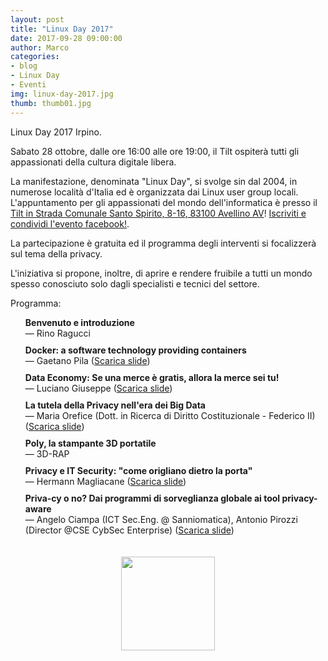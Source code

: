 ```yaml
---
layout: post
title: "Linux Day 2017"
date: 2017-09-28 09:00:00
author: Marco
categories:
- blog
- Linux Day
- Eventi
img: linux-day-2017.jpg
thumb: thumb01.jpg
---
```


Linux Day 2017 Irpino.

Sabato 28 ottobre, dalle ore 16:00 alle ore 19:00, il Tilt ospiterà tutti gli appassionati della cultura digitale libera.
<!--more-->
La manifestazione, denominata "Linux Day", si svolge sin dal 2004, in numerose località d'Italia ed è organizzata
dai Linux user group locali.
L'appuntamento per gli appassionati del mondo dell'informatica è presso il [Tilt in Strada Comunale Santo Spirito, 8-16, 83100 Avellino AV](https://goo.gl/maps/C3EJep8L52k)! [Iscriviti e condividi l'evento facebook!](https://www.facebook.com/events/492615651105544/).

La partecipazione è gratuita ed il programma degli interventi si focalizzerà sul tema della privacy.

L'iniziativa si propone, inoltre, di aprire e rendere fruibile a tutti un mondo spesso conosciuto solo dagli specialisti e tecnici del settore.

<style>
    .schedule {
        list-style: none;
    }

    .schedule li {
        margin-top: 10px;
    }
</style>

<p>Programma:</p>

<ul class="schedule">
    <li><strong>Benvenuto e introduzione</strong><br />— Rino Ragucci</li>
    <li>
        <strong>Docker: a software technology providing containers</strong><br />— Gaetano Pila (<a href="{{ "/assets/slides/linuxday2017/gaetano-pila-docker.pdf" | prepend: site.baseurl }}" download>Scarica slide</a>)
    </li>
    <li>
        <strong>Data Economy: Se una merce è gratis, allora la merce sei tu!</strong><br />— Luciano Giuseppe (<a href="{{ "/assets/slides/linuxday2017/giuseppe-luciano-data-economy.pdf" | prepend: site.baseurl }}" download>Scarica slide</a>)
    </li>
    <li>
        <strong>La tutela della Privacy nell'era dei Big Data</strong><br />— Maria Orefice (Dott. in Ricerca di Diritto Costituzionale - Federico II) (<a href="{{ "/assets/slides/linuxday2017/la-tutela-della-privacy-nell-era-dei-big-data.pdf" | prepend: site.baseurl }}" download>Scarica slide</a>)
    </li>
    <li>
        <strong>Poly, la stampante 3D portatile</strong><br />— 3D-RAP
    </li>
    <li>
        <strong>Privacy e IT Security: "come origliano dietro la porta"</strong><br />— Hermann Magliacane (<a href="{{ "/assets/slides/linuxday2017/come-origliano-dietro-la-porta.odp" | prepend: site.baseurl }}" download>Scarica slide</a>)
    </li>
    <li>
        <strong>Priva-cy o no? Dai programmi di sorveglianza globale ai tool privacy-aware</strong><br />— Angelo Ciampa (ICT Sec.Eng. @ Sanniomatica), Antonio Pirozzi (Director @CSE CybSec Enterprise) (<a href="{{ "/assets/slides/linuxday2017/priva_cy-o-no-part2.pdf" | prepend: site.baseurl }}" download>Scarica slide</a>)
    </li>
</ul>

<div style="display: flex; align-items: center; justify-content: center; padding: 20px 0;">
    <img src="{{ "/assets/img/linuxday-logo.svg" | prepend: site.baseurl }}" width="150" />
</div>